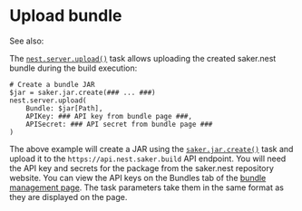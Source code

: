 # Upload bundle

See also: [](../bundlemanagement/upload.md)

The [`nest.server.upload()`](root:/nest.repository.support/taskdoc/nest.server.upload.html) task allows uploading the created saker.nest bundle during the build execution:

```sakerscript
# Create a bundle JAR
$jar = saker.jar.create(### ... ###)
nest.server.upload(
	Bundle: $jar[Path],
	APIKey: ### API key from bundle page ###,
	APISecret: ### API secret from bundle page ###
)
```

The above example will create a JAR using the [`saker.jar.create()`](root:/saker.jar/taskdoc/saker.jar.create.html) task and upload it to the `https://api.nest.saker.build` API endpoint. You will need the API key and secrets for the package from the saker.nest repository website. You can view the API keys on the Bundles tab of the [bundle management page](https://nest.saker.build/user/packages). The task parameters take them in the same format as they are displayed on the page.
